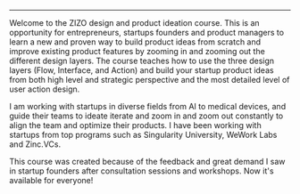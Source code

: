 
<!--

I'm very glad that you decide to join my course.
Knowledge of pull requests is essential for any software engineer, in my opinion. Communication and collaboration skills are undervalued at modern tech society.

I think you cannot create great software on your own.
When you working as a team member, collaboration is a very crucial part of the process. When you can showcase what you're doing and communicate with other people while you showing your code - you can accomplish more. And spend less time.


Hope you will enjoy this course! Good luck.

-->
--------



Welcome to the ZIZO design and product ideation course. This is an opportunity for entrepreneurs, startups founders and product managers to learn a new and proven way to build product ideas from scratch and improve existing product features by zooming in and zooming out the different design layers. The course teaches how to use the three design layers (Flow, Interface, and Action) and build your startup product ideas from both high level and strategic perspective and the most detailed level of user action design.

I am working with startups in diverse fields from AI to medical devices, and guide their teams to ideate iterate and zoom in and zoom out constantly to align the team and optimize their products. I have been working with startups from top programs such as Singularity University, WeWork Labs and Zinc.VCs.

This course was created because of the feedback and great demand I saw in startup founders after consultation sessions and workshops. Now it's available for everyone!
